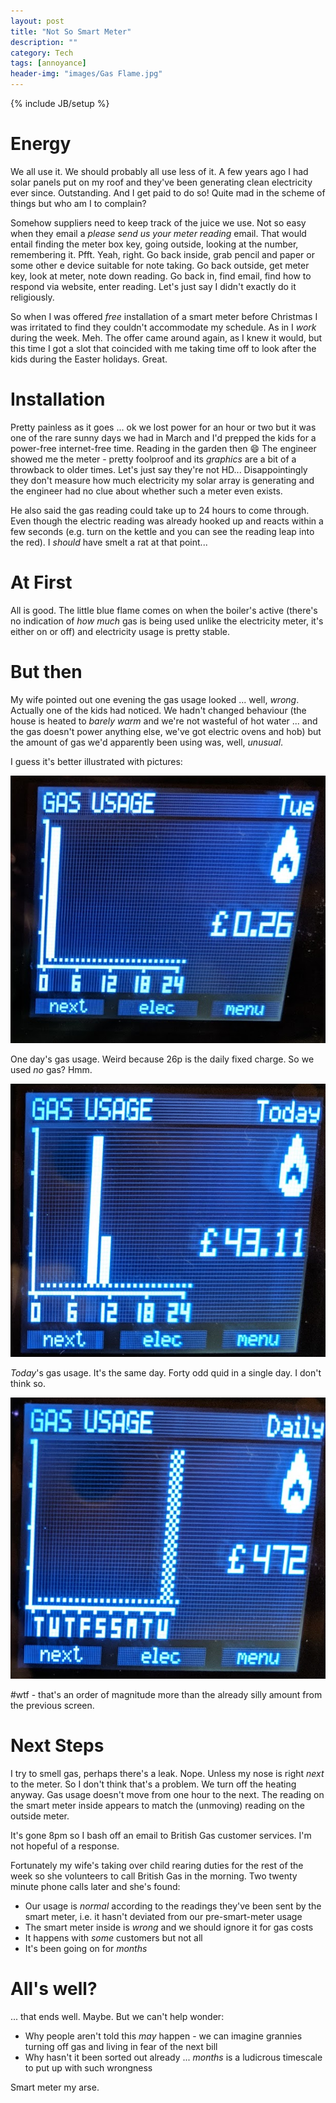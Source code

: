 ```yaml
---
layout: post
title: "Not So Smart Meter"
description: ""
category: Tech
tags: [annoyance]
header-img: "images/Gas Flame.jpg"
---
```

{% include JB/setup %}

# Energy

We all use it.  We should probably all use less of it.  A few years ago I had solar panels put on my roof and they've been generating clean electricity ever since.  Outstanding.  And I get paid to do so!  Quite mad in the scheme of things but who am I to complain?

Somehow suppliers need to keep track of the juice we use.  Not so easy when they email a _please send us your meter reading_ email.  That would entail finding the meter box key, going outside, looking at the number, remembering it.  Pfft.  Yeah, right.  Go back inside, grab pencil and paper or some other e device suitable for note taking.  Go back outside, get meter key, look at meter, note down reading.  Go back in, find email, find how to respond via website, enter reading.  Let's just say I didn't exactly do it religiously.

So when I was offered _free_ installation of a smart meter before Christmas I was irritated to find they couldn't accommodate my schedule.  As in I _work_ during the week.  Meh.  The offer came around again, as I knew it would, but this time I got a slot that coincided with me taking time off to look after the kids during the Easter holidays.  Great.

# Installation

Pretty painless as it goes ... ok we lost power for an hour or two but it was one of the rare sunny days we had in March and I'd prepped the kids for a power-free internet-free time.  Reading in the garden then :smile:  The engineer showed me the meter - pretty foolproof and its _graphics_ are a bit of a throwback to older times.  Let's just say they're not HD...  Disappointingly they don't measure how much electricity my solar array is generating and the engineer had no clue about whether such a meter even exists.

He also said the gas reading could take up to 24 hours to come through.  Even though the electric reading was already hooked up and reacts within a few seconds (e.g. turn on the kettle and you can see the reading leap into the red).  I _should_ have smelt a rat at that point...

# At First

All is good.  The little blue flame comes on when the boiler's active (there's no indication of _how much_ gas is being used unlike the electricity meter, it's either on or off) and electricity usage is pretty stable.

# But then

My wife pointed out one evening the gas usage looked ... well, _wrong_.  Actually one of the kids had noticed.  We hadn't changed behaviour (the house is heated to _barely warm_ and we're not wasteful of hot water ... and the gas doesn't power anything else, we've got electric ovens and hob) but the amount of gas we'd apparently been using was, well, _unusual_.

I guess it's better illustrated with pictures:

<img src="/images/Gas Tuesday.png">

One day's gas usage.  Weird because 26p is the daily fixed charge.  So we used _no_ gas?  Hmm.

<img src="/images/Gas Today.png">

_Today_'s gas usage.  It's the same day.  Forty odd quid in a single day.  I don't think so.

<img src="/images/Gas Daily.png">

\#wtf - that's an order of magnitude more than the already silly amount from the previous screen.

# Next Steps

I try to smell gas, perhaps there's a leak.  Nope.  Unless my nose is right _next_ to the meter.  So I don't think that's a problem.  We turn off the heating anyway.  Gas usage doesn't move from one hour to the next.  The reading on the smart meter inside appears to match the (unmoving) reading on the outside meter.

It's gone 8pm so I bash off an email to British Gas customer services.  I'm not hopeful of a response.

Fortunately my wife's taking over child rearing duties for the rest of the week so she volunteers to call British Gas in the morning.  Two twenty minute phone calls later and she's found:

* Our usage is _normal_ according to the readings they've been sent by the smart meter, i.e. it hasn't deviated from our pre-smart-meter usage
* The smart meter inside is _wrong_ and we should ignore it for gas costs
* It happens with _some_ customers but not all
* It's been going on for _months_

# All's well?

... that ends well.  Maybe.  But we can't help wonder:

* Why people aren't told this _may_ happen - we can imagine grannies turning off gas and living in fear of the next bill
* Why hasn't it been sorted out already ... _months_ is a ludicrous timescale to put up with such wrongness

Smart meter my arse.